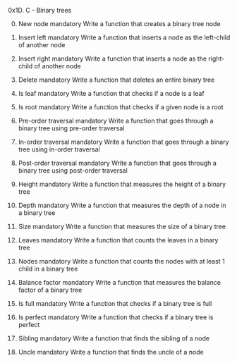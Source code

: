 0x1D. C - Binary trees

0. New node mandatory
Write a function that creates a binary tree node

1. Insert left mandatory
Write a function that inserts a node as the left-child of another node

2. Insert right mandatory
Write a function that inserts a node as the right-child of another node

3. Delete mandatory
Write a function that deletes an entire binary tree

4. Is leaf mandatory
Write a function that checks if a node is a leaf

5. Is root mandatory
Write a function that checks if a given node is a root

6. Pre-order traversal mandatory
Write a function that goes through a binary tree using pre-order traversal

7. In-order traversal mandatory
Write a function that goes through a binary tree using in-order traversal

8. Post-order traversal mandatory
Write a function that goes through a binary tree using post-order traversal

9. Height mandatory
Write a function that measures the height of a binary tree

10. Depth mandatory
Write a function that measures the depth of a node in a binary tree

11. Size mandatory
Write a function that measures the size of a binary tree

12. Leaves mandatory
Write a function that counts the leaves in a binary tree

13. Nodes mandatory
Write a function that counts the nodes with at least 1 child in a binary tree

14. Balance factor mandatory
Write a function that measures the balance factor of a binary tree

15. Is full mandatory
Write a function that checks if a binary tree is full

16. Is perfect mandatory
Write a function that checks if a binary tree is perfect

17. Sibling mandatory
Write a function that finds the sibling of a node

18. Uncle mandatory
Write a function that finds the uncle of a node

